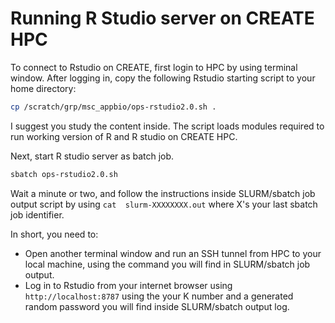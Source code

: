 # Running R Studio server on CREATE HPC

To connect to Rstudio on CREATE, first login to HPC by using terminal window.
After logging in, copy the following Rstudio starting script to your home directory:

```bash
cp /scratch/grp/msc_appbio/ops-rstudio2.0.sh .
```
I suggest you study the content inside. The script loads modules required to run working version of R and R studio on CREATE HPC.

Next, start R studio server as batch job.

```bash
sbatch ops-rstudio2.0.sh 
```
Wait a minute or two, and follow the instructions inside SLURM/sbatch job output script by using `cat  slurm-XXXXXXXX.out` where X's your last sbatch job identifier. 

In short, you need to:

- Open another terminal window and run an SSH tunnel from HPC to your local machine, using the command you will find in SLURM/sbatch job output.
- Log in to Rstudio from your internet browser using  `http://localhost:8787` using the your K number and a generated random password you will find inside SLURM/sbatch output log. 

